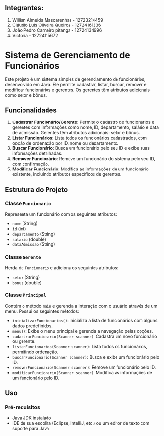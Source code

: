 ## Integrantes:
1. Willian Almeida Mascarenhas - 12723214459
2. Cláudio Luis Oliveira Queiroz - 12724161236
3. João Pedro Carneiro pitanga - 12724134996
4. Victoria - 12724115672

# Sistema de Gerenciamento de Funcionários

Este projeto é um sistema simples de gerenciamento de funcionários, desenvolvido em Java. Ele permite cadastrar, listar, buscar, remover e modificar funcionários e gerentes. Os gerentes têm atributos adicionais como setor e bônus.

## Funcionalidades

1. **Cadastrar Funcionário/Gerente**: Permite o cadastro de funcionários e gerentes com informações como nome, ID, departamento, salário e data de admissão. Gerentes têm atributos adicionais: setor e bônus.
2. **Listar Funcionários**: Lista todos os funcionários cadastrados, com opção de ordenação por ID, nome ou departamento.
3. **Buscar Funcionário**: Busca um funcionário pelo seu ID e exibe suas informações detalhadas.
4. **Remover Funcionário**: Remove um funcionário do sistema pelo seu ID, com confirmação.
5. **Modificar Funcionário**: Modifica as informações de um funcionário existente, incluindo atributos específicos de gerentes.

## Estrutura do Projeto

### Classe `Funcionario`

Representa um funcionário com os seguintes atributos:
- `nome` (String)
- `id` (int)
- `departamento` (String)
- `salario` (double)
- `dataAdmissao` (String)

### Classe `Gerente`

Herda de `Funcionario` e adiciona os seguintes atributos:
- `setor` (String)
- `bonus` (double)

### Classe `Principal`

Contém o método `main` e gerencia a interação com o usuário através de um menu. Possui os seguintes métodos:
- `inicializarFuncionarios()`: Inicializa a lista de funcionários com alguns dados predefinidos.
- `menu()`: Exibe o menu principal e gerencia a navegação pelas opções.
- `cadastrarFuncionario(Scanner scanner)`: Cadastra um novo funcionário ou gerente.
- `listarFuncionarios(Scanner scanner)`: Lista todos os funcionários, permitindo ordenação.
- `buscarFuncionario(Scanner scanner)`: Busca e exibe um funcionário pelo ID.
- `removerFuncionario(Scanner scanner)`: Remove um funcionário pelo ID.
- `modificarFuncionario(Scanner scanner)`: Modifica as informações de um funcionário pelo ID.

## Uso

### Pré-requisitos

- Java JDK instalado
- IDE de sua escolha (Eclipse, IntelliJ, etc.) ou um editor de texto com suporte para Java
